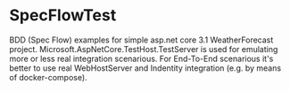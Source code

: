 # SpecFlowTest
BDD (Spec Flow) examples for simple asp.net core 3.1 WeatherForecast project.
Microsoft.AspNetCore.TestHost.TestServer is used for emulating more or less real integration scenarious.
For End-To-End scenarious it's better to use real WebHostServer and Indentity integration (e.g. by means of docker-compose).
